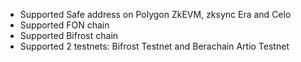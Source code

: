 - Supported Safe address on Polygon ZkEVM, zksync Era and Celo
- Supported FON chain
- Supported Bifrost chain
- Supported 2 testnets: Bifrost Testnet and Berachain Artio Testnet